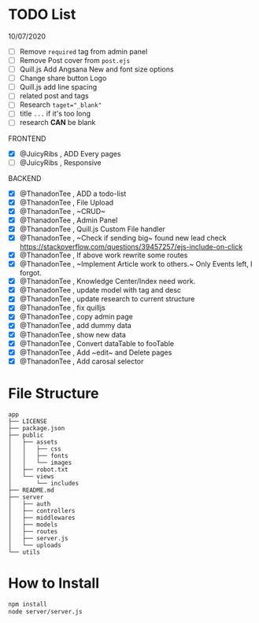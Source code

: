 # TODO List

10/07/2020
-   [ ] Remove `required` tag from admin panel
-   [ ] Remove Post cover from `post.ejs`
-   [ ] Quill.js Add Angsana New and font size options
-   [ ] Change share button Logo
-   [ ] Quill.js add line spacing
-   [ ] related post and tags
-   [ ] Research `taget="_blank"`
-   [ ] title `...` if it's too long
-   [ ] research **CAN** be blank

FRONTEND

-   [x] @JuicyRibs , ADD Every pages
-   [ ] @JuicyRibs , Responsive

BACKEND

-   [x] @ThanadonTee , ADD a todo-list
-   [x] @ThanadonTee , File Upload
-   [x] @ThanadonTee , ~CRUD~
-   [x] @ThanadonTee , Admin Panel
-   [x] @ThanadonTee , Quill.js Custom File handler
-   [x] @ThanadonTee , ~Check if sending big~ found new lead check https://stackoverflow.com/questions/39457257/ejs-include-on-click
-   [x] @ThanadonTee , If above work rewrite some routes
-   [x] @ThanadonTee , ~Implement Article work to others.~ Only Events left, I forgot.
-   [x] @ThanadonTee , Knowledge Center/Index need work.
-   [x] @ThanadonTee , update model with tag and desc
-   [x] @ThanadonTee , update research to current structure
-   [x] @ThanadonTee , fix quilljs
-   [x] @ThanadonTee , copy admin page
-   [x] @ThanadonTee , add dummy data
-   [x] @ThanadonTee , show new data
-   [x] @ThanadonTee , Convert dataTable to fooTable
-   [x] @ThanadonTee , Add ~edit~ and Delete pages
-   [x] @ThanadonTee , Add carosal selector

# File Structure

```
app
├── LICENSE
├── package.json
├── public
│   ├── assets
│   │   ├── css
│   │   ├── fonts
│   │   └── images
│   ├── robot.txt
│   └── views
│       └── includes
├── README.md
├── server
│   ├── auth
│   ├── controllers
│   ├── middlewares
│   ├── models
│   ├── routes
│   ├── server.js
│   └── uploads
└── utils
```

# How to Install

```bash
npm install
node server/server.js
```
